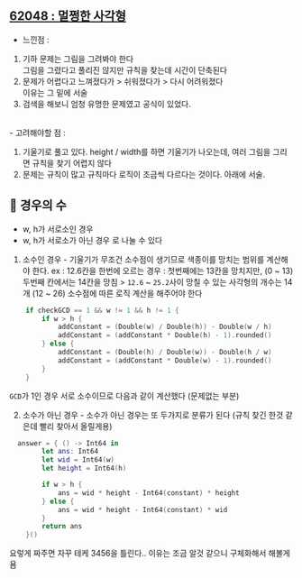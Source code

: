 ## [62048 : 멀쩡한 사각형](https://programmers.co.kr/learn/courses/30/lessons/42586?language=swift#)

- 느낀점 :

1. 기하 문제는 그림을 그려봐야 한다 </br>
   그림을 그렸다고 풀리진 않지만 규칙을 찾는데 시간이 단축된다
2. 문제가 어렵다고 느껴졌다가 > 쉬워졌다가 > 다시 어려워졌다 </br>
   이유는 그 밑에 서술
3. 검색을 해보니 엄청 유명한 문제였고 공식이 있었다.

</br>
- 고려해야할 점 :

1. 기울기로 풀고 있다. height / width를 하면 기울기가 나오는데, 여러 그림을 그리면 규칙을 찾기 어렵지 않다<br>
2. 문제는 규칙이 많고 규칙마다 로직이 조금씩 다르다는 것이다. 아래에 서술.<br>

## 📌 경우의 수

- w, h가 서로소인 경우
- w, h가 서로소가 아닌 경우
  로 나눌 수 있다

1. 소수인 경우 - 기울기가 무조건 소수점이 생기므로 색종이를 망치는 범위를 계산해야 한다.
   ex : 12.6칸을 한번에 오르는 경우 :
   첫번째에는 13칸을 망치지만, (0 ~ 13)
   두번째 칸에서는 14칸을 망침 > `12.6` ~ `25.2`사이 망칠 수 있는 사각형의 개수는 14개 (12 ~ 26)
   소수점에 따른 로직 계산을 해주어야 한다

```swift
    if checkGCD == 1 && w != 1 && h != 1 {
        if w > h {
            addConstant = (Double(w) / Double(h)) - Double(w / h)
            addConstant = (addConstant * Double(h) - 1).rounded()
        } else {
            addConstant = (Double(h) / Double(w)) - Double(h / w)
            addConstant = (addConstant * Double(w) - 1).rounded()
        }
    }
```

`GCD`가 1인 경우 서로 소수이므로 다음과 같이 계산했다 (문제없는 부분)

2. 소수가 아닌 경우 - 소수가 아닌 경우는 또 두가지로 분류가 된다 (규칙 찾긴 한것 같은데 빨리 찾아서 올릴게용)

```swift
  answer = { () -> Int64 in
        let ans: Int64
        let wid = Int64(w)
        let height = Int64(h)

        if w > h {
            ans = wid * height - Int64(constant) * height
        } else {
            ans = wid * height - Int64(constant) * wid
        }
        return ans
    }()
```

요렇게 짜주면 자꾸 테케 3456을 틀린다.. 이유는 조금 알것 같으니 구체화해서 해볼게욤
